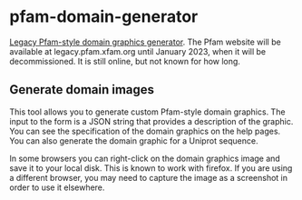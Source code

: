 # pfam-domain-generator
[Legacy Pfam-style domain graphics generator](http://pfam-legacy.xfam.org/generate_graphic/). The Pfam website will be available at legacy.pfam.xfam.org until January 2023, when it will be decommissioned. It is still online, but not known for how long.

## Generate domain images
This tool allows you to generate custom Pfam-style domain graphics. The input to the form is a JSON string that provides a description of the graphic. You can see the specification of the domain graphics on the help pages. You can also generate the domain graphic for a Uniprot sequence.

In some browsers you can right-click on the domain graphics image and save it to your local disk. This is known to work with firefox. If you are using a different browser, you may need to capture the image as a screenshot in order to use it elsewhere.
